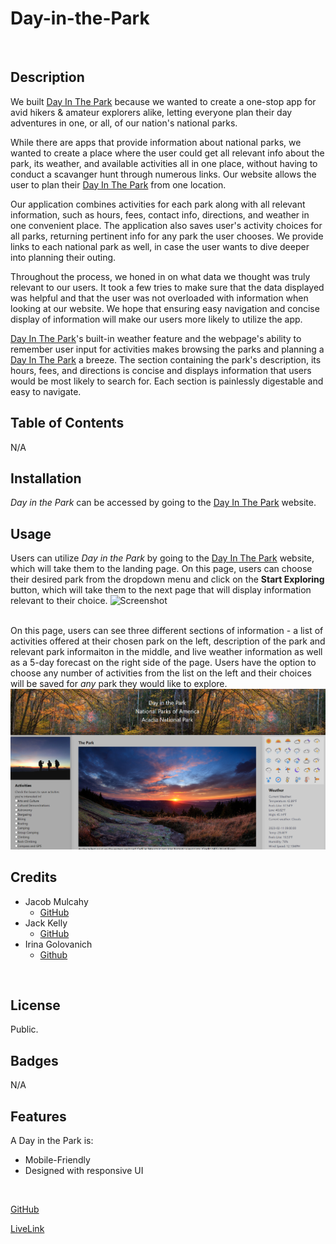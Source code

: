 # **Day-in-the-Park**
<br>

## Description

We built [Day In The Park](https://jmulcahy92.github.io/Day-in-the-Park/) because we wanted to create a one-stop app for avid hikers & amateur explorers alike, letting everyone plan their day adventures in one, or all, of our nation's national parks. 

While there are apps that provide information about national parks, we wanted to create a place where the user could get all relevant info about the park, its weather, and available activities all in one place, without having to conduct a scavanger hunt through numerous links. Our website allows the user to plan their [Day In The Park](https://jmulcahy92.github.io/Day-in-the-Park/) from one location. 

Our application combines activities for each park along with all relevant information, such as hours, fees, contact info, directions, and weather in one convenient place. The application also saves user's activity choices for all parks, returning pertinent info for any park the user chooses. We provide links to each national park as well, in case the user wants to dive deeper into planning their outing. 

Throughout the process, we honed in on what data we thought was truly relevant to our users. It took a few tries to make sure that the data displayed was helpful and that the user was not overloaded with information when looking at our website. We hope that ensuring easy navigation and concise display of information will make our users more likely to utilize the app. 


[Day In The Park](https://jmulcahy92.github.io/Day-in-the-Park/)'s built-in weather feature and the webpage's ability to remember user input for activities makes browsing the parks and planning a [Day In The Park](https://jmulcahy92.github.io/Day-in-the-Park/) a breeze. The section containing the park's description, its hours, fees, and directions is concise and displays information that users would be most likely to search for. Each section is painlessly digestable and easy to navigate. 

## Table of Contents
N/A

## Installation
*Day in the Park* can be accessed by going to the [Day In The Park](https://jmulcahy92.github.io/Day-in-the-Park/) website. 
<br>

## Usage 
Users can utilize *Day in the Park* by going to the [Day In The Park](https://jmulcahy92.github.io/Day-in-the-Park/) website, which will take them to the landing page. On this page, users can choose their desired park from the dropdown menu and click on the **Start Exploring** button, which will take them to the next page that will display information relevant to their choice. 
![Screenshot](./assets/images/screenshots/landingpgsc.png) 
<br>
<br>

On this page, users can see three different sections of information - a list of activities offered at their chosen park on the left, description of the park and relevant park informaiton in the middle, and live weather information as well as a 5-day forecast on the right side of the page. Users have the option to choose any number of activities from the list on the left and their choices will be saved for *any* park they would like to explore. 
![Screenshot](./assets/images/screenshots/singleparksc.png) 

## Credits
- Jacob Mulcahy
    - [GitHub](https://github.com/jmulcahy92)
- Jack Kelly
    - [GitHub](https://github.com/Carnificis)
- Irina Golovanich
    - [Github](https://github.com/irkag22)
<br>

## License
Public. 

## Badges
N/A

## Features
A Day in the Park is:
- Mobile-Friendly
- Designed with responsive UI
<br> 

[GitHub](https://github.com/jmulcahy92/Day-in-the-Park)
<br>

[LiveLink](https://jmulcahy92.github.io/Day-in-the-Park/)

